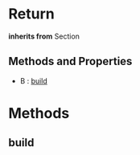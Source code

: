 # Return


**inherits from** Section 

## Methods and Properties
- B : [build](#build) 

# Methods

## build



